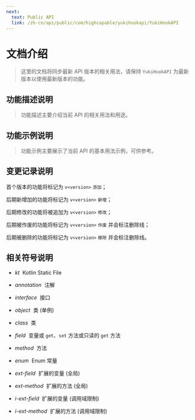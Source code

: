 ```yaml
---
next:
  text: Public API
  link: /zh-cn/api/public/com/highcapable/yukihookapi/YukiHookAPI
---
```


# 文档介绍

> 这里的文档将同步最新 API 版本的相关用法，请保持 `YukiHookAPI` 为最新版本以使用最新版本的功能。

## 功能描述说明

> 功能描述主要介绍当前 API 的相关用法和用途。

## 功能示例说明

> 功能示例主要展示了当前 API 的基本用法示例，可供参考。

## 变更记录说明

首个版本的功能将标记为 `v<version>` `添加`；

后期新增加的功能将标记为 `v<version>` `新增`；

后期修改的功能将被追加为 `v<version>` `修改`；

后期被作废的功能将标记为 `v<version>` `作废` 并会标注删除线；

后期被删除的功能将标记为 `v<version>` `移除` 并会标注删除线。

## 相关符号说明

- *kt* &nbsp;Kotlin Static File

- *annotation* &nbsp;注解

- *interface* &nbsp;接口

- *object* &nbsp;类 (单例)

- *class* &nbsp;类

- *field* &nbsp;变量或 `get`、`set` 方法或只读的 `get` 方法

- *method* &nbsp;方法

- *enum* &nbsp;Enum 常量

- *ext-field* &nbsp;扩展的变量 (全局)

- *ext-method* &nbsp;扩展的方法 (全局)

- *i-ext-field* &nbsp;扩展的变量 (调用域限制)

- *i-ext-method* &nbsp;扩展的方法 (调用域限制)